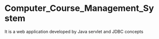 # Computer_Course_Management_System
It is a web application developed by Java servlet and JDBC concepts
